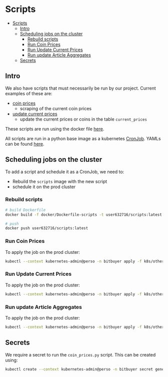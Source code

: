 # Scripts

- [Scripts](#scripts)
  - [Intro](#intro)
  - [Scheduling jobs on the cluster](#scheduling-jobs-on-the-cluster)
    - [Rebuild scripts](#rebuild-scripts)
    - [Run Coin Prices](#run-coin-prices)
    - [Run Update Current Prices](#run-update-current-prices)
    - [Run update Article Aggregates](#run-update-article-aggregates)
  - [Secrets](#secrets)

## Intro

We also have scripts that must necessarily be run by our project.  Current examples of these are:

- [coin prices](../scripts/coin_prices.py)
  - scraping of the current coin prices
- [update current prices](../scripts/update_current_prices.py)
  - update the current prices or coins in the table `current_prices`

These scripts are run using the docker file [here](../docker/Dockerfile-scripts).

All scripts are run in a python base image as a kubernetes [CronJob](https://kubernetes.io/docs/concepts/workloads/controllers/cron-jobs/).  YAMLs can be found [here](../k8s/other/cronjobs/coin_prices.yml).

## Scheduling jobs on the cluster

To add a script and schedule it as a CronJob, we need to:

- Rebuild the `scripts` image with the new script
- schedule it on the prod cluster

### Rebuild scripts

```bash
# build Dockerfile
docker build -f docker/Dockerfile-scripts -t user632716/scripts:latest .

# push
docker push user632716/scripts:latest
```

### Run Coin Prices

To apply the job on the prod cluster:

```bash
kubectl --context kubernetes-admin@perso -n bitbuyer apply -f k8s/other/cronjobs/coin_prices.yml
```

### Run Update Current Prices

To apply the job on the prod cluster:

```bash
kubectl --context kubernetes-admin@perso -n bitbuyer apply -f k8s/other/cronjobs/update_current_prices.yml
```

### Run update Article Aggregates

To apply the job on the prod cluster:

```bash
kubectl --context kubernetes-admin@perso -n bitbuyer apply -f k8s/other/cronjobs/article_aggregates.yml
```

## Secrets

We require a secret to run the `coin_prices.py` script.  This can be created using:

```bash
kubectl create --context kubernetes-admin@perso -n bitbuyer secret generic coin-api-key --from-literal=COIN_API_KEY=???
```

